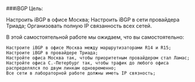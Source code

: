 ###iBGP
Цель:

Настроить iBGP в офисе Москва; Настроить iBGP в сети провайдера Триада; Организовать полную IP связанность всех сетей.

В этой самостоятельной работе мы ожидаем, что вы самостоятельно:

    Настроите iBGP в офисе Москва между маршрутизаторами R14 и R15;
    Настроите iBGP в провайдере Триада;
    Настройте офиса Москва так, чтобы приоритетным провайдером стал Ламас;
    Настройте офиса С.-Петербург так, чтобы трафик до любого офиса распределялся по двум линкам одновременно;
    Все сети в лабораторной работе должны иметь IP связность;

